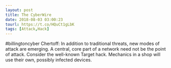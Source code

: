 ```yaml
---
layout: post
title: The CyberWire
date: 2018-08-03 03:00:23
tourl: https://t.co/HQuCt1gLbK
tags: [Attack,Hack]
---
```

#billingtoncyber Chertoff: In addition to traditional threats, new modes of attack are emerging. A central, core part of a network need not be the point of attack. Consider the well-known Target hack. Mechanics in a shop will use their own, possibly infected devices.